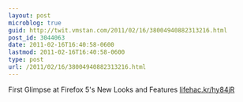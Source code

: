 ```yaml
---
layout: post
microblog: true
guid: http://twit.vmstan.com/2011/02/16/38004940882313216.html
post_id: 3044063
date: 2011-02-16T16:40:58-0600
lastmod: 2011-02-16T16:40:58-0600
type: post
url: /2011/02/16/38004940882313216.html
---
```

First Glimpse at Firefox 5's New Looks and Features [lifehac.kr/hy84jR](http://lifehac.kr/hy84jR)
